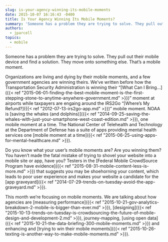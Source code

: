 ```yaml
---
slug: is-your-agency-winning-its-mobile-moments
date: 2015-10-07 16:16:43 -0400
title: Is Your Agency Winning Its Mobile Moments?
summary: 'Someone has a problem they are trying to solve. They pull out their mobile device and find a solution. They move onto something else. That&#8217;s a mobile moment. Organizations are living and dying by their mobile moments, and a few government agencies are winning theirs. We&#8217;ve written before how the Transportation Security Administration is winning'
authors:
  - jparcell
topics:
  - mobile
---
```


Someone has a problem they are trying to solve. They pull out their mobile device and find a solution. They move onto something else. That&#8217;s a mobile moment.

Organizations are living and dying by their mobile moments, and a few government agencies are winning theirs. We&#8217;ve written before how the Transportation Security Administration is winning their &#8220;[What Can I Bring&#8230;]({{< ref "2015-06-01-finding-the-best-mobile-moment-is-the-first-stepping-stone-to-anytime-anywhere-government.md" >}})&#8221; moment at airports while taxpayers are engaing around the IRS2Go &#8220;[Where&#8217;s My Refund?]({{< ref "2012-07-13-irs2go-app.md" >}})&#8221; mobile moment. NOAA is [saving the whales (and dolphins)]({{< ref "2014-09-25-saving-the-whales-with-just-your-smartphone-west-coast-edition.md" >}}), one mobile moment at a time. The National Center of Telehealth and Technology at the Department of Defense has a suite of apps providing mental health services one [mobile moment at a time]({{< ref "2015-06-25-using-apps-for-mental-healthcare.md" >}}).

Do you know what your user&#8217;s mobile moments are? Are you winning them? You haven’t made the fatal mistake of trying to shovel your website into a mobile site or app, have you? Testers in the [Federal Mobile CrowdSource Program have evidence]({{< ref "2015-08-31-mobile-content-less-is-more.md" >}}) that suggests you may be shoehorning your content, which leads to poor user experience and makes your website a candidate for the [app graveyard]({{< ref "2014-07-29-trends-on-tuesday-avoid-the-app-graveyard.md" >}}).

This month we&#8217;re focusing on mobile moments. We are talking about how agencies are [measuring performance]({{< ref "2015-10-21-gov-analytics-breakdown-2-mobile-is-bigger-than-ever.md" >}}), [designing]({{< ref "2015-10-13-trends-on-tuesday-is-crowdsourcing-the-future-of-mobile-design-and-development-2.md" >}}), journey-mapping, [using open data]({{< ref "2015-10-21-the-data-briefing-300-mobile-moments.md" >}}) and enhancing and [trying to win their mobile moments]({{< ref "2015-10-26-texting-is-another-way-to-make-mobile-moments.md" >}}).
